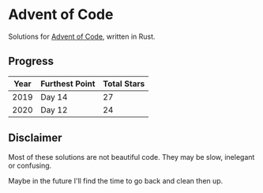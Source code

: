 # Advent of Code

Solutions for [Advent of Code](https://adventofcode.com/), written in Rust.

## Progress

| Year | Furthest Point | Total Stars |
| ---- | -------------- | ----------- |
| 2019 | Day 14         | 27          |
| 2020 | Day 12         | 24          |

## Disclaimer

Most of these solutions are not beautiful code. They may be slow, inelegant or confusing.

Maybe in the future I'll find the time to go back and clean then up.
